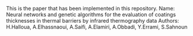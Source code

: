 This is the paper that has been implemented in this repository. 
Name: Neural networks and genetic algorithms for the evaluation of coatings thicknesses in thermal barriers by infrared thermography data
Authors: H.Halloua, A.Elhassnaoui, A.Saifi, A.Elamiri, A.Obbadi, Y.Errami, S.Sahnoun
